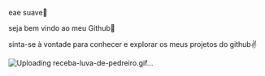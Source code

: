 eae suave🤙

seja bem vindo ao meu Github🙅

sinta-se à vontade para conhecer e explorar os meus projetos do github✌️

![Uploading receba-luva-de-pedreiro.gif…]()
